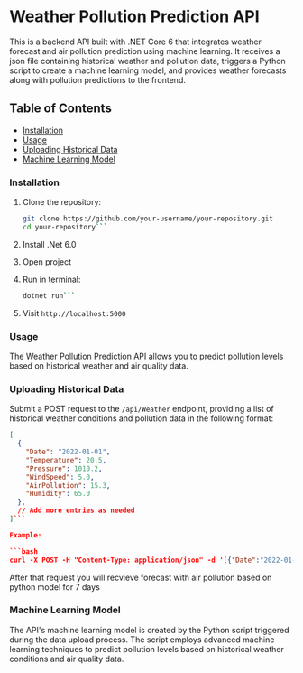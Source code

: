 # Weather Pollution Prediction API

This is a backend API built with .NET Core 6 that integrates weather forecast and air pollution prediction using machine learning. It receives a json file containing historical weather and pollution data, triggers a Python script to create a machine learning model, and provides weather forecasts along with pollution predictions to the frontend.

## Table of Contents

- [Installation](#installation)
- [Usage](#usage)
- [Uploading Historical Data](#uploading-historical-data)
- [Machine Learning Model](#machine-learning-model)


### Installation

1. Clone the repository:

   ```bash
   git clone https://github.com/your-username/your-repository.git
   cd your-repository```
2. Install .Net 6.0
3. Open project
4. Run in terminal:
	```bash dotnet build
	dotnet run```
5. Visit `http://localhost:5000`


### Usage
The Weather Pollution Prediction API allows you to predict pollution levels based on historical weather and air quality data.

### Uploading Historical Data

Submit a POST request to the `/api/Weather` endpoint, providing a list of historical weather conditions and pollution data in the following format:

```json
[
  {
    "Date": "2022-01-01",
    "Temperature": 20.5,
    "Pressure": 1010.2,
    "WindSpeed": 5.0,
    "AirPollution": 15.3,
    "Humidity": 65.0
  },
  // Add more entries as needed
]```

Example:

```bash
curl -X POST -H "Content-Type: application/json" -d '[{"Date":"2022-01-01","Temperature":20.5,"Pressure":1010.2,"WindSpeed":5.0,"AirPollution":15.3,"Humidity":65.0}]' http://localhost:5000/api/Weather
```

After that request you will recvieve forecast with air pollution based on python model for 7 days

### Machine Learning Model
The API's machine learning model is created by the Python script triggered during the data upload process. The script employs advanced machine learning techniques to predict pollution levels based on historical weather conditions and air quality data.

